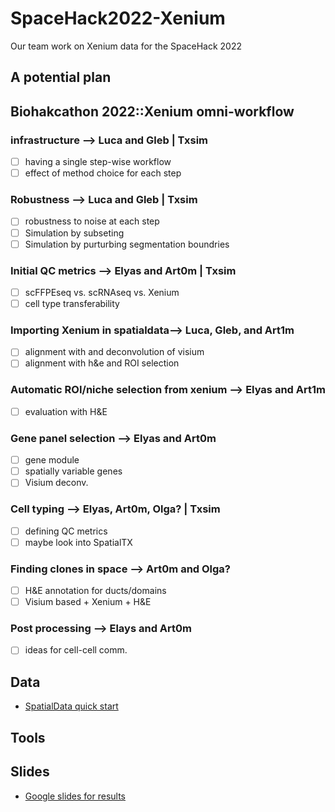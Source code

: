 # SpaceHack2022-Xenium
Our team work on Xenium data for the SpaceHack 2022

## A potential plan
## Biohakcathon 2022::Xenium omni-workflow

### infrastructure --> **Luca and Gleb | Txsim**
- [ ] having a single step-wise workflow 
- [ ] effect of method choice for each step
	
### Robustness --> **Luca and Gleb | Txsim** 
- [ ] robustness to noise at each step
- [ ] Simulation by subseting 
- [ ] Simulation by purturbing segmentation boundries 
	
### Initial QC metrics --> **Elyas and Art0m | Txsim**
- [ ] scFFPEseq vs. scRNAseq vs. Xenium
- [ ] cell type transferability 
	
### Importing Xenium in spatialdata--> **Luca, Gleb, and Art1m** 
- [ ] alignment with and deconvolution of visium 
- [ ] alignment with h&e and ROI selection
	
### Automatic ROI/niche selection from xenium --> **Elyas and Art1m**
- [ ] evaluation with H&E
	
### Gene panel selection --> **Elyas and Art0m**
- [ ] gene module 
- [ ] spatially variable genes
- [ ] Visium deconv.
	
### Cell typing --> **Elyas, Art0m, Olga? | Txsim**
- [ ] defining QC metrics
- [ ] maybe look into SpatialTX
	
### Finding clones in space --> **Art0m and Olga?**
- [ ] H&E annotation for ducts/domains
- [ ] Visium based + Xenium + H&E
	
### Post processing --> **Elays and Art0m**
- [ ] ideas for cell-cell comm. 

## Data
- [SpatialData quick start](spatialdata.md)

## Tools

## Slides
- [Google slides for results](https://docs.google.com/presentation/d/1uDC-YL4miMirfymsOrJFC4NmRo4JcPb1iX5XEZXXNoI/edit#slide=id.p)


